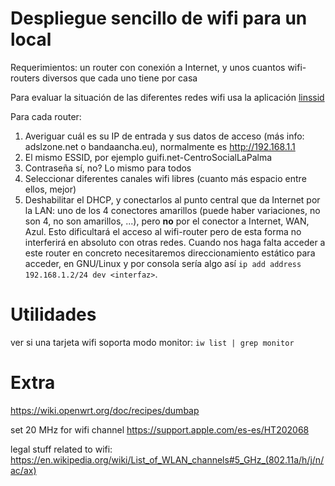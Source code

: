 # Despliegue sencillo de wifi para un local

Requerimientos: un router con conexión a Internet, y unos cuantos wifi-routers diversos que cada uno tiene por casa

Para evaluar la situación de las diferentes redes wifi usa la aplicación [linssid](https://sourceforge.net/projects/linssid/)

Para cada router:

1. Averiguar cuál es su IP de entrada y sus datos de acceso (más info: adslzone.net o bandaancha.eu), normalmente es http://192.168.1.1
2. El mismo ESSID, por ejemplo guifi.net-CentroSocialLaPalma
3. Contraseña sí, no? Lo mismo para todos
4. Seleccionar diferentes canales wifi libres (cuanto más espacio entre ellos, mejor)
5. Deshabilitar el DHCP, y conectarlos al punto central que da Internet por la LAN: uno de los 4 conectores amarillos (puede haber variaciones, no son 4, no son amarillos, ...), pero **no** por el conector a Internet, WAN, Azul. Esto dificultará el acceso al wifi-router pero de esta forma no interferirá en absoluto con otras redes. Cuando nos haga falta acceder a este router en concreto necesitaremos direccionamiento estático para acceder, en GNU/Linux y por consola sería algo así `ip add address 192.168.1.2/24 dev <interfaz>`.

# Utilidades

ver si una tarjeta wifi soporta modo monitor: `iw list | grep monitor`


# Extra

https://wiki.openwrt.org/doc/recipes/dumbap

set 20 MHz for wifi channel https://support.apple.com/es-es/HT202068

legal stuff related to wifi: https://en.wikipedia.org/wiki/List_of_WLAN_channels#5_GHz_(802.11a/h/j/n/ac/ax)
